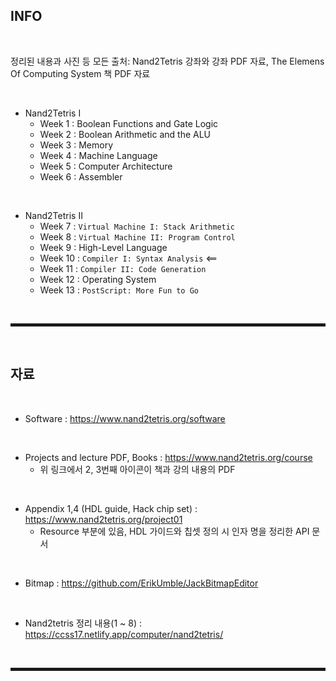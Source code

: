 ## INFO

<br>

정리된 내용과 사진 등 모든 출처: Nand2Tetris 강좌와 강좌 PDF 자료, The Elemens Of Computing System 책 PDF 자료

<br>

+ Nand2Tetris I
  + Week  1 : Boolean Functions and Gate Logic
  + Week  2 : Boolean Arithmetic and the ALU
  + Week  3 : Memory
  + Week  4 : Machine Language
  + Week  5 : Computer Architecture
  + Week  6 : Assembler

<br>

+ Nand2Tetris II
  + Week  7 : ```Virtual Machine I: Stack Arithmetic```
  + Week  8 : ```Virtual Machine II: Program Control```
  + Week  9 : High-Level Language
  + Week 10 : ```Compiler I: Syntax Analysis```             <==
  + Week 11 : ```Compiler II: Code Generation```
  + Week 12 : Operating System
  + Week 13 : ```PostScript: More Fun to Go```

<br><hr style="border: 2px solid;"><br>

## 자료

<br>

+ Software : https://www.nand2tetris.org/software

<br>

+ Projects and lecture PDF, Books : https://www.nand2tetris.org/course
  + 위 링크에서 2, 3번째 아이콘이 책과 강의 내용의 PDF

<br>

+ Appendix 1,4 (HDL guide, Hack chip set) : https://www.nand2tetris.org/project01
  + Resource 부분에 있음, HDL 가이드와 칩셋 정의 시 인자 명을 정리한 API 문서 

<br>

+ Bitmap : https://github.com/ErikUmble/JackBitmapEditor

<br>

+ Nand2tetris 정리 내용(1 ~ 8) : https://ccss17.netlify.app/computer/nand2tetris/

<br><hr style="border: 2px solid;"><br>
